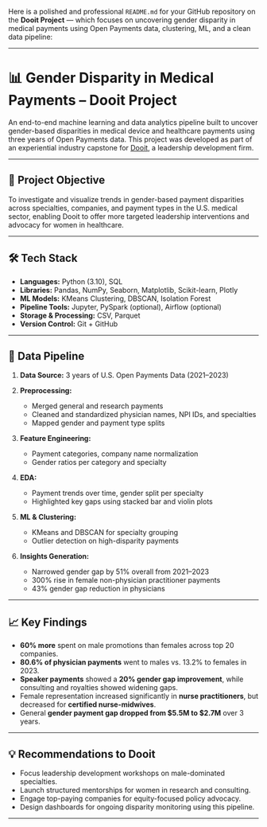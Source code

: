 Here is a polished and professional `README.md` for your GitHub repository on the **Dooit Project** — which focuses on uncovering gender disparity in medical payments using Open Payments data, clustering, ML, and a clean data pipeline:

---

# 📊 Gender Disparity in Medical Payments – Dooit Project

An end-to-end machine learning and data analytics pipeline built to uncover gender-based disparities in medical device and healthcare payments using three years of Open Payments data. This project was developed as part of an experiential industry capstone for [Dooit](https://www.dooit.biz/), a leadership development firm.

---

## 🎯 Project Objective

To investigate and visualize trends in gender-based payment disparities across specialties, companies, and payment types in the U.S. medical sector, enabling Dooit to offer more targeted leadership interventions and advocacy for women in healthcare.

---

## 🛠️ Tech Stack

* **Languages:** Python (3.10), SQL
* **Libraries:** Pandas, NumPy, Seaborn, Matplotlib, Scikit-learn, Plotly
* **ML Models:** KMeans Clustering, DBSCAN, Isolation Forest
* **Pipeline Tools:** Jupyter, PySpark (optional), Airflow (optional)
* **Storage & Processing:** CSV, Parquet
* **Version Control:** Git + GitHub

---

## 🔄 Data Pipeline

1. **Data Source:** 3 years of U.S. Open Payments Data (2021–2023)
2. **Preprocessing:**

   * Merged general and research payments
   * Cleaned and standardized physician names, NPI IDs, and specialties
   * Mapped gender and payment type splits
3. **Feature Engineering:**

   * Payment categories, company name normalization
   * Gender ratios per category and specialty
4. **EDA:**

   * Payment trends over time, gender split per specialty
   * Highlighted key gaps using stacked bar and violin plots
5. **ML & Clustering:**

   * KMeans and DBSCAN for specialty grouping
   * Outlier detection on high-disparity payments
6. **Insights Generation:**

   * Narrowed gender gap by 51% overall from 2021–2023
   * 300% rise in female non-physician practitioner payments
   * 43% gender gap reduction in physicians

---

## 📈 Key Findings

* **60% more** spent on male promotions than females across top 20 companies.
* **80.6% of physician payments** went to males vs. 13.2% to females in 2023.
* **Speaker payments** showed a **20% gender gap improvement**, while consulting and royalties showed widening gaps.
* Female representation increased significantly in **nurse practitioners**, but decreased for **certified nurse-midwives**.
* General **gender payment gap dropped from \$5.5M to \$2.7M** over 3 years.

---

## 💡 Recommendations to Dooit

* Focus leadership development workshops on male-dominated specialties.
* Launch structured mentorships for women in research and consulting.
* Engage top-paying companies for equity-focused policy advocacy.
* Design dashboards for ongoing disparity monitoring using this pipeline.

---
